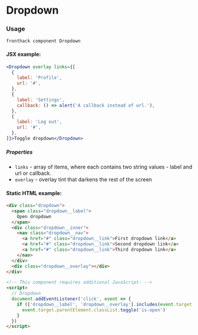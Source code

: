 # Dropdown

### Usage

```
fronthack component Dropdown
```

#### JSX example:

```jsx
<Dropdown overlay links={[
  {
    label: 'Profile',
    url: '#',
  },
  {
    label: 'Settings',
    callback: () => alert('A callback instead of url.'),
  },
  {
    label: 'Log out',
    url: '#',
  },
]}>Toggle dropdown</Dropdown>
```

##### Properties

* `links` - array of items, where each contains two string values - label and url or callback.
* `overlay` - overlay tint that darkens the rest of the screen


#### Static HTML example:

```html
<div class="dropdown">
  <span class="dropdown__label">
    Open dropdown
  </span>
  <div class="dropdown__inner">
    <nav class="dropdown__nav">
      <a href="#" class="dropdown__link">First dropdown link</a>
      <a href="#" class="dropdown__link">Second dropdown link</a>
      <a href="#" class="dropdown__link">Third dropdown link</a>
    </nav>
  </div>
  <div class="dropdown__overlay"></div>
</div>

<!-- This component requires additional JavaScript: -->
<script>
  // Dropdown
  document.addEventListener('click', event => {
    if (['dropdown__label', 'dropdown__overlay'].includes(event.target.className)) {
      event.target.parentElement.classList.toggle('is-open')
    }
  })
</script>
```